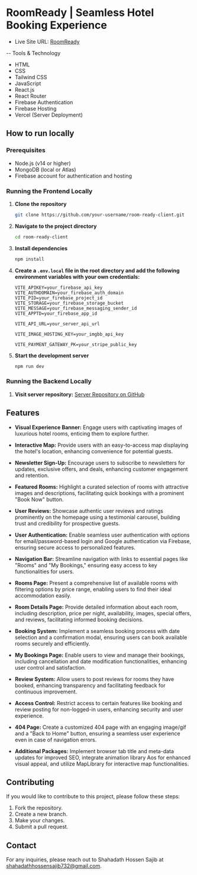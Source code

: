 # RoomReady | Seamless Hotel Booking Experience

- Live Site URL: [RoomReady](https://eleventh-a-roomready.web.app)


-- Tools & Technology
  - HTML
  - CSS
  - Tailwind CSS
  - JavaScript
  - React.js
  - React Router
  - Firebase Authentication
  - Firebase Hosting
  - Vercel (Server Deployment)

## How to run locally

### Prerequisites

- Node.js (v14 or higher)
- MongoDB (local or Atlas)
- Firebase account for authentication and hosting

### Running the Frontend Locally

1. **Clone the repository**

   ```bash
   git clone https://github.com/your-username/room-ready-client.git
   ```

2. **Navigate to the project directory**

   ```bash
   cd room-ready-client
   ```

3. **Install dependencies**

   ```bash
   npm install
   ```

4. **Create a `.env.local` file in the root directory and add the following environment variables with your own credentials:**

   ```env
   VITE_APIKEY=your_firebase_api_key
   VITE_AUTHDOMAIN=your_firebase_auth_domain
   VITE_PID=your_firebase_project_id
   VITE_STORAGE=your_firebase_storage_bucket
   VITE_MESSAGE=your_firebase_messaging_sender_id
   VITE_APPTD=your_firebase_app_id

   VITE_API_URL=your_server_api_url

   VITE_IMAGE_HOSTING_KEY=your_imgbb_api_key

   VITE_PAYMENT_GATEWAY_PK=your_stripe_public_key
   ```

5. **Start the development server**

   ```bash
   npm run dev
   ```

### Running the Backend Locally

1. **Visit server repository:** [Server Repository on GitHub](https://github.com/shahadathhs/room-ready-client)



## Features

- **Visual Experience Banner:** Engage users with captivating images of luxurious hotel rooms, enticing them to explore further.

- **Interactive Map:** Provide users with an easy-to-access map displaying the hotel's location, enhancing convenience for potential guests.

- **Newsletter Sign-Up:** Encourage users to subscribe to newsletters for updates, exclusive offers, and deals, enhancing customer engagement and retention.

- **Featured Rooms:** Highlight a curated selection of rooms with attractive images and descriptions, facilitating quick bookings with a prominent "Book Now" button.

- **User Reviews:** Showcase authentic user reviews and ratings prominently on the homepage using a testimonial carousel, building trust and credibility for prospective guests.

- **User Authentication:** Enable seamless user authentication with options for email/password-based login and Google authentication via Firebase, ensuring secure access to personalized features.

- **Navigation Bar:** Streamline navigation with links to essential pages like "Rooms" and "My Bookings," ensuring easy access to key functionalities for users.

- **Rooms Page:** Present a comprehensive list of available rooms with filtering options by price range, enabling users to find their ideal accommodation easily.

- **Room Details Page:** Provide detailed information about each room, including description, price per night, availability, images, special offers, and reviews, facilitating informed booking decisions.

- **Booking System:** Implement a seamless booking process with date selection and a confirmation modal, ensuring users can book available rooms securely and efficiently.

- **My Bookings Page:** Enable users to view and manage their bookings, including cancellation and date modification functionalities, enhancing user control and satisfaction.

- **Review System:** Allow users to post reviews for rooms they have booked, enhancing transparency and facilitating feedback for continuous improvement.

- **Access Control:** Restrict access to certain features like booking and review posting for non-logged-in users, enhancing security and user experience.

- **404 Page:** Create a customized 404 page with an engaging image/gif and a "Back to Home" button, ensuring a seamless user experience even in case of navigation errors.

- **Additional Packages:** Implement browser tab title and meta-data updates for improved SEO, integrate animation library Aos for enhanced visual appeal, and utilize MapLibrary for interactive map functionalities.

## Contributing

If you would like to contribute to this project, please follow these steps:

1. Fork the repository.
2. Create a new branch.
3. Make your changes.
4. Submit a pull request.

## Contact

For any inquiries, please reach out to Shahadath Hossen Sajib at <shahadathhossensajib732@gmail.com>.